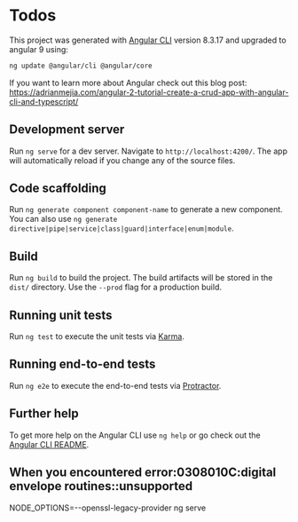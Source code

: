 # Todos

This project was generated with [Angular CLI](https://github.com/angular/angular-cli) version 8.3.17 and upgraded to angular 9 using:

```sh
ng update @angular/cli @angular/core
```

If you want to learn more about Angular check out this blog post: https://adrianmejia.com/angular-2-tutorial-create-a-crud-app-with-angular-cli-and-typescript/

## Development server

Run `ng serve` for a dev server. Navigate to `http://localhost:4200/`. The app will automatically reload if you change any of the source files.

## Code scaffolding

Run `ng generate component component-name` to generate a new component. You can also use `ng generate directive|pipe|service|class|guard|interface|enum|module`.

## Build

Run `ng build` to build the project. The build artifacts will be stored in the `dist/` directory. Use the `--prod` flag for a production build.

## Running unit tests

Run `ng test` to execute the unit tests via [Karma](https://karma-runner.github.io).

## Running end-to-end tests

Run `ng e2e` to execute the end-to-end tests via [Protractor](http://www.protractortest.org/).

## Further help

To get more help on the Angular CLI use `ng help` or go check out the [Angular CLI README](https://github.com/angular/angular-cli/blob/master/README.md).

## When you encountered error:0308010C:digital envelope routines::unsupported

NODE_OPTIONS=--openssl-legacy-provider ng serve
